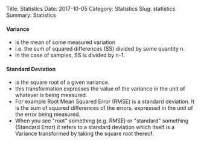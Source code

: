 Title: Statistics
Date: 2017-10-05
Category: Statistics
Slug: statistics
Summary: Statistics


#### Variance 
	
* is the mean of some measured variation
* i.e. the sum of squared differences (SS) divided by some quantity n.
* in the case of samples, SS is divided by n-1.
  
#### Standard Deviation

* is the square root of a given variance.
* this transformation expresses the value of the variance in the unit of whatever is being measured.
* For example Root Mean Squared Error (RMSE) is a standard deviation. It is the sum of squared differences of 
the errors, expressed in the unit of the error being measured.
* When you see "root" something (e.g. RMSE) or "standard" something (Standard Error) it 
refers to a standard deviation which itself is a Variance transformed by taking the square root thereof. 